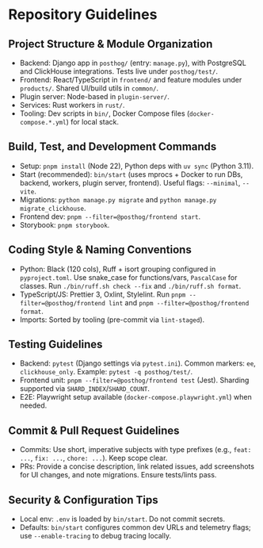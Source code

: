 # Repository Guidelines

## Project Structure & Module Organization
- Backend: Django app in `posthog/` (entry: `manage.py`), with PostgreSQL and ClickHouse integrations. Tests live under `posthog/test/`.
- Frontend: React/TypeScript in `frontend/` and feature modules under `products/`. Shared UI/build utils in `common/`.
- Plugin server: Node-based in `plugin-server/`.
- Services: Rust workers in `rust/`.
- Tooling: Dev scripts in `bin/`, Docker Compose files (`docker-compose.*.yml`) for local stack.

## Build, Test, and Development Commands
- Setup: `pnpm install` (Node 22), Python deps with `uv sync` (Python 3.11).
- Start (recommended): `bin/start` (uses mprocs + Docker to run DBs, backend, workers, plugin server, frontend). Useful flags: `--minimal`, `--vite`.
- Migrations: `python manage.py migrate` and `python manage.py migrate_clickhouse`.
- Frontend dev: `pnpm --filter=@posthog/frontend start`.
- Storybook: `pnpm storybook`.

## Coding Style & Naming Conventions
- Python: Black (120 cols), Ruff + isort grouping configured in `pyproject.toml`. Use snake_case for functions/vars, `PascalCase` for classes. Run `./bin/ruff.sh check --fix` and `./bin/ruff.sh format`.
- TypeScript/JS: Prettier 3, Oxlint, Stylelint. Run `pnpm --filter=@posthog/frontend lint` and `pnpm --filter=@posthog/frontend format`.
- Imports: Sorted by tooling (pre-commit via `lint-staged`).

## Testing Guidelines
- Backend: `pytest` (Django settings via `pytest.ini`). Common markers: `ee`, `clickhouse_only`. Example: `pytest -q posthog/test/`.
- Frontend unit: `pnpm --filter=@posthog/frontend test` (Jest). Sharding supported via `SHARD_INDEX`/`SHARD_COUNT`.
- E2E: Playwright setup available (`docker-compose.playwright.yml`) when needed.

## Commit & Pull Request Guidelines
- Commits: Use short, imperative subjects with type prefixes (e.g., `feat: ...`, `fix: ...`, `chore: ...`). Keep scope clear.
- PRs: Provide a concise description, link related issues, add screenshots for UI changes, and note migrations. Ensure tests/lints pass.

## Security & Configuration Tips
- Local env: `.env` is loaded by `bin/start`. Do not commit secrets.
- Defaults: `bin/start` configures common dev URLs and telemetry flags; use `--enable-tracing` to debug tracing locally.
